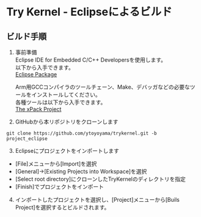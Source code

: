﻿# Try Kernel - Eclipseによるビルド

## ビルド手順

1. 事前準備  
Eclipse IDE for Embedded C/C++ Developersを使用します。  
以下から入手できます。  
[Eclipse Package](https://www.eclipse.org/downloads/packages/)

	Arm用GCCコンパイラのツールチェーン、Make、デバッガなどの必要なツールをインストールしてください。  
	各種ツールは以下から入手できます。  
[The xPack Project](https://xpack.github.io/)


2. GitHubから本リポジトリをクローンします  
```
git clone https://github.com/ytoyoyama/trykernel.git -b project_eclipse
```  

3. Eclipseにプロジェクトをインポートします  
- [File]メニューから[Import]を選択
- [General]->[Existing Projects into Workspace]を選択
- [Select root directory]にクローンしたTryKernelのディレクトリを指定
- [Finish]でプロジェクトをインポート

4. インポートしたプロジェクトを選択し、[Project]メニューから[Buils Project]を選択するとビルドされます。
